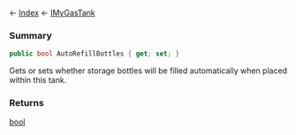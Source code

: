 ← [Index](Api-Index) ← [IMyGasTank](Sandbox.ModAPI.Ingame.IMyGasTank)

### Summary

```csharp
public bool AutoRefillBottles { get; set; }
```

Gets or sets whether storage bottles will be filled automatically when placed within this tank.

### Returns

[bool](System.Boolean)

